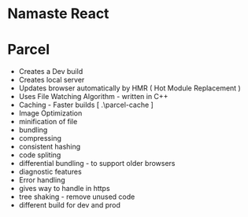 # Namaste React


# Parcel

- Creates a Dev build
- Creates local server
- Updates browser automatically by HMR ( Hot Module Replacement )
- Uses File Watching Algorithm - written in C++
- Caching - Faster builds [ .\parcel-cache ]
- Image Optimization
- minification of file
- bundling
- compressing
- consistent hashing
- code spliting 
- differential bundling - to support older browsers
- diagnostic features
- Error handling
- gives way to handle in https
- tree shaking - remove unused code 
- different build for dev and prod

